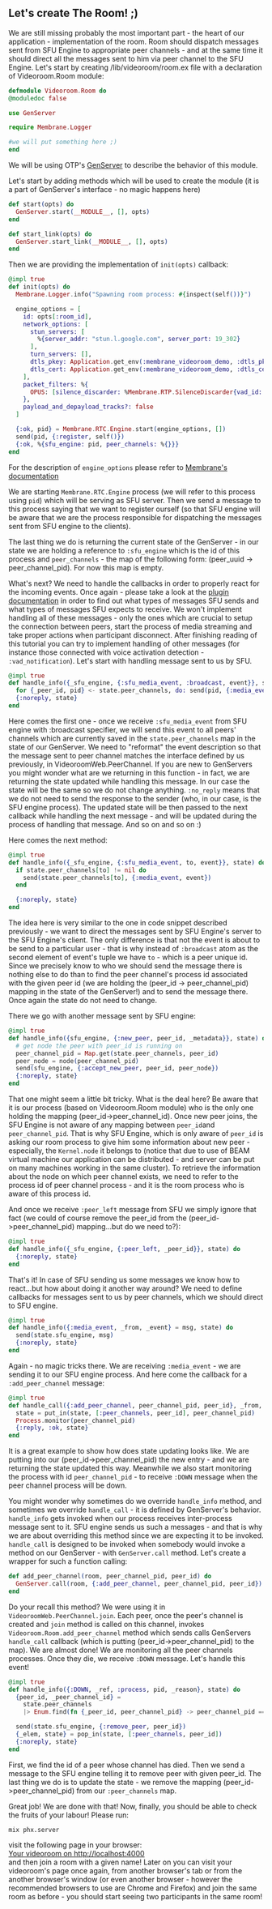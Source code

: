 ## Let's create The Room! ;)
  We are still missing probably the most important part - the heart of our application - implementation of the room.
  Room should dispatch messages sent from SFU Engine to appropriate peer channels - and at the same time it should direct all the messages sent to him via peer channel to the SFU Engine.
  Let's start by creating /lib/videoroom/room.ex file with a declaration of Videoroom.Room module:
  ```elixir
  defmodule Videoroom.Room do
  @moduledoc false

  use GenServer

  require Membrane.Logger

  #we will put something here ;)
  end
  ```
  We will be using OTP's [GenServer](https://elixir-lang.org/getting-started/mix-otp/genserver.html) to describe the behavior of this module.


  Let's start by adding methods which will be used to create the module (it is a part of GenServer's interface - no magic happens here)
  ```elixir
  def start(opts) do
    GenServer.start(__MODULE__, [], opts)
  end

  def start_link(opts) do
    GenServer.start_link(__MODULE__, [], opts)
  end
  ```


  Then we are providing the implementation of ```init(opts)``` callback:
  ```elixir
  @impl true
  def init(opts) do
    Membrane.Logger.info("Spawning room process: #{inspect(self())}")

    engine_options = [
      id: opts[:room_id],
      network_options: [
        stun_servers: [
          %{server_addr: "stun.l.google.com", server_port: 19_302}
        ],
        turn_servers: [],
        dtls_pkey: Application.get_env(:membrane_videoroom_demo, :dtls_pkey),
        dtls_cert: Application.get_env(:membrane_videoroom_demo, :dtls_cert)
      ],
      packet_filters: %{
        OPUS: [silence_discarder: %Membrane.RTP.SilenceDiscarder{vad_id: 1}]
      },
      payload_and_depayload_tracks?: false
    ]

    {:ok, pid} = Membrane.RTC.Engine.start(engine_options, [])
    send(pid, {:register, self()})
    {:ok, %{sfu_engine: pid, peer_channels: %{}}}
  end
  ```
  
  For the description of ```engine_options``` please refer to [Membrane's documentation](https://hexdocs.pm/membrane_rtc_engine/Membrane.RTC.Engine.html#content)

  We are starting ```Membrane.RTC.Engine``` process (we will refer to this process using ```pid```) which will be serving as SFU server.
  Then we send a message to this process saying that we want to register ourself (so that SFU engine will be aware that we are the process responsible for dispatching the messages sent from SFU engine to the clients).

  The last thing we do is returning the current state of the GenServer - in our state we are holding a reference to ```:sfu_engine``` which is the id of this process and ```peer_channels``` - the map of the following form: (peer_uuid -> peer_channel_pid). For now this map is empty.

  What's next? We need to handle the callbacks in order to properly react for the incoming events. Once again - please take a look at the [plugin documentation](https://hexdocs.pm/membrane_rtc_engine/Membrane.RTC.Engine.html#module-messages) in order to find out what types of messages SFU sends and what types of messages SFU expects to receive.
  We won't implement handling all of these messages - only the ones which are crucial to setup the connection between peers, start the process of media streaming and take proper actions when participant disconnect. After finishing reading of this tutorial you can try to implement handling of other messages (for instance those connected with voice activation detection - ```:vad_notification```). 
  Let's start with handling message sent to us by SFU.
  ```elixir
  @impl true
  def handle_info({_sfu_engine, {:sfu_media_event, :broadcast, event}}, state) do
    for {_peer_id, pid} <- state.peer_channels, do: send(pid, {:media_event, event})
    {:noreply, state}
  end
  ```
  Here comes the first one - once we receive ```:sfu_media_event``` from SFU engine with :broadcast specifier, we will send this event to all peers' channels which are currently saved in the ```state.peer_channels``` map in the state of our GenServer. We need to "reformat" the event description so that the message sent to peer channel matches the interface defined by us previously, in VideoroomWeb.PeerChannel. If you are new to GenServers you might wonder what are we returning in this function - in fact, we are returning the state updated while handling this message. In our case the state will be the same so we do not change anything. ```:no_reply``` means that we do not need to send the response to the sender (who, in our case, is the SFU engine process). The updated state will be then passed to the next callback while handling the next message - and will be updated during the process of handling that message. And so on and so on :) 

  Here comes the next method:
  ```elixir
  @impl true
  def handle_info({_sfu_engine, {:sfu_media_event, to, event}}, state) do
    if state.peer_channels[to] != nil do
      send(state.peer_channels[to], {:media_event, event})
    end

    {:noreply, state}
  end
  ```
  The idea here is very similar to the one in code snippet described previously - we want to direct the messages sent by SFU Engine's server to the SFU Engine's client.
  The only difference is that not the event is about to be send to a particular user - that is why instead of ```:broadcast``` atom as the second element of event's tuple we have ```to``` - which is a peer unique id. Since we precisely know to who we should send the message there is nothing else to do than to find the peer channel's process id associated with the given peer id (we are holding the (peer_id -> peer_channel_pid) mapping in the state of the GenServer!) and to send the message there. Once again the state do not need to change.


  There we go with another message sent by SFU engine:
  ```elixir
  @impl true
  def handle_info({sfu_engine, {:new_peer, peer_id, _metadata}}, state) do
    # get node the peer with peer_id is running on
    peer_channel_pid = Map.get(state.peer_channels, peer_id)
    peer_node = node(peer_channel_pid)
    send(sfu_engine, {:accept_new_peer, peer_id, peer_node})
    {:noreply, state}
  end
  ```
  That one might seem a little bit tricky. What is the deal here? Be aware that it is our process (based on Videoroom.Room module) who is the only one holding the mapping (peer_id->peer_channel_id). Once new peer joins, the SFU Engine is not aware of any mapping between ```peer_id```and ```peer_channel_pid```. That is why SFU Engine, which is only aware of ```peer_id``` is asking our room process to give him some information about new peer - especially, the ```Kernel.node``` it belongs to (notice that due to use of BEAM virtual machine our application can be distributed - and server can be put on many machines working in the same cluster). To retrieve the information about the node on which peer channel exists, we need to refer to the process id of peer channel process - and it is the room process who is aware of this process id.

  And once we receive ```:peer_left``` message from SFU we simply ignore that fact (we could of course remove the peer_id from the (peer_id->peer_channel_pid) mapping...but do we need to?):
  ```elixir
  @impl true
  def handle_info({_sfu_engine, {:peer_left, _peer_id}}, state) do
    {:noreply, state}
  end
  ```

  That's it! In case of SFU sending us some messages we know how to react...but how about doing it another way around?
  We need to define callbacks for messages sent to us by peer channels, which we should direct to SFU engine. 
  ```elixir
  @impl true
  def handle_info({:media_event, _from, _event} = msg, state) do
    send(state.sfu_engine, msg)
    {:noreply, state}
  end
  ```
  Again - no magic tricks there. We are receiving ```:media_event``` - we are sending it to our SFU engine process. 
  And here come the callback for a ```:add_peer_channel``` message:
  ```elixir
  @impl true
  def handle_call({:add_peer_channel, peer_channel_pid, peer_id}, _from, state) do
    state = put_in(state, [:peer_channels, peer_id], peer_channel_pid)
    Process.monitor(peer_channel_pid)
    {:reply, :ok, state}
  end
  ```

  It is a great example to show how does state updating looks like. We are putting into our (peer_id->peer_channel_pid) the new entry - and we are returning the state updated this way. Meanwhile we also start monitoring the process with id ```peer_channel_pid``` - to receive ```:DOWN``` message when the peer channel process will be down.

  You might wonder why sometimes do we override ```handle_info``` method, and sometimes we override ```handle_call``` - it is defined by GenServer's behavior. ```handle_info``` gets invoked when our process receives inter-process message sent to it. SFU engine sends us such a messages - and that is why we are about overriding this method since we are expecting it to be invoked. ```handle_call``` is designed to be invoked when somebody would invoke a method on our GenServer - with ```GenServer.call``` method. Let's create a wrapper for such a function calling:
  ```elixir
  def add_peer_channel(room, peer_channel_pid, peer_id) do
    GenServer.call(room, {:add_peer_channel, peer_channel_pid, peer_id})
  end
  ```
  Do your recall this method? We were using it in ```VideoroomWeb.PeerChannel.join```. Each peer, once the peer's channel is created and ```join``` method is called on this channel, invokes ```Videoroom.Room.add_peer_channel``` method which sends calls GenServers ```handle_call``` callback (which is putting (peer_id->peer_channel_pid) to the map).
  We are almost done! We are monitoring all the peer channels processes. Once they die, we receive ```:DOWN``` message. Let's handle this event!
  ```elixir
  @impl true
  def handle_info({:DOWN, _ref, :process, pid, _reason}, state) do
    {peer_id, _peer_channel_id} =
      state.peer_channels
      |> Enum.find(fn {_peer_id, peer_channel_pid} -> peer_channel_pid == pid end)

    send(state.sfu_engine, {:remove_peer, peer_id})
    {_elem, state} = pop_in(state, [:peer_channels, peer_id])
    {:noreply, state}
  end
  ```
  First, we find the id of a peer whose channel has died. Then we send a message to the SFU engine telling it to remove peer with given peer_id.
  The last thing we do is to update the state - we remove the mapping (peer_id->peer_channel_pid) from our ```:peer_channels``` map.

  Great job! We are done with that! Now, finally, you should be able to check the fruits of your labour!
  Please run:
  ```
  mix phx.server
  ```
  visit the following page in your browser:
  <br>
  [Your videoroom on http://localhost:4000](http://localhost:4000)
  <br>
  and then join a room with a given name!
  Later on you can visit your videoroom's page once again, from another browser's tab or from the another browser's window (or even another browser - however the recommended browsers to use are Chrome and Firefox) and join the same room as before - you should start seeing two participants in the same room!
